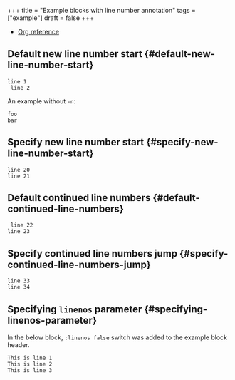 +++
title = "Example blocks with line number annotation"
tags = ["example"]
draft = false
+++

-   [Org reference](https://orgmode.org/manual/Literal-examples.html)


## Default new line number start {#default-new-line-number-start}

```text { linenos=true, linenostart=1 }
line 1
 line 2
```

An example without `-n`:

```text
foo
bar
```


## Specify new line number start {#specify-new-line-number-start}

```text { linenos=true, linenostart=20 }
line 20
line 21
```


## Default continued line numbers {#default-continued-line-numbers}

```text { linenos=true, linenostart=22 }
 line 22
line 23
```


## Specify continued line numbers jump {#specify-continued-line-numbers-jump}

```text { linenos=true, linenostart=33 }
line 33
line 34
```


## Specifying `linenos` parameter {#specifying-linenos-parameter}

In the below block, `:linenos false` switch was added to the example
block header.

```text { linenos=false }
This is line 1
This is line 2
This is line 3
```
